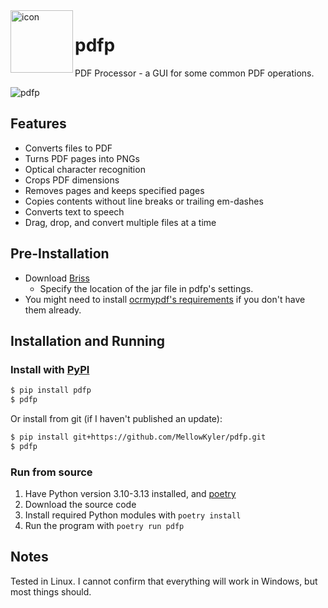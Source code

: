 <img align="left" width="100" height="100" src="https://raw.githubusercontent.com/MellowKyler/pdfp/main/pdfp/images/logo.ico" alt="icon">

# pdfp
PDF Processor - a GUI for some common PDF operations.

![pdfp](https://raw.githubusercontent.com/MellowKyler/pdfp/main/docs/demo.png)

## Features
- Converts files to PDF
- Turns PDF pages into PNGs
- Optical character recognition
- Crops PDF dimensions
- Removes pages and keeps specified pages
- Copies contents without line breaks or trailing em-dashes
- Converts text to speech
- Drag, drop, and convert multiple files at a time

## Pre-Installation
- Download [Briss](https://github.com/mbaeuerle/Briss-2.0)
  - Specify the location of the jar file in pdfp's settings.
- You might need to install [ocrmypdf's requirements](https://github.com/ocrmypdf/OCRmyPDF?tab=readme-ov-file#requirements) if you don't have them already.

## Installation and Running

### Install with [PyPI](https://pypi.org/project/pdfp/)

```bash
$ pip install pdfp
$ pdfp
```

Or install from git (if I haven't published an update):

```bash
$ pip install git+https://github.com/MellowKyler/pdfp.git
$ pdfp
```

### Run from source

1. Have Python version 3.10-3.13 installed, and [poetry](https://python-poetry.org/)
2. Download the source code
3. Install required Python modules with `poetry install`
4. Run the program with `poetry run pdfp`

## Notes
Tested in Linux. I cannot confirm that everything will work in Windows, but most things should.
